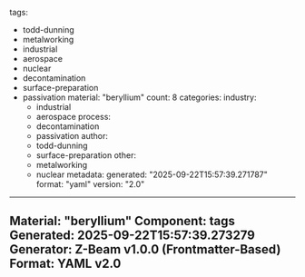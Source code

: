 tags:
  - todd-dunning
  - metalworking
  - industrial
  - aerospace
  - nuclear
  - decontamination
  - surface-preparation
  - passivation
material: "beryllium"
count: 8
categories:
  industry:
    - industrial
    - aerospace
  process:
    - decontamination
    - passivation
  author:
    - todd-dunning
    - surface-preparation
  other:
    - metalworking
    - nuclear
metadata:
  generated: "2025-09-22T15:57:39.271787"
  format: "yaml"
  version: "2.0"

---
Material: "beryllium"
Component: tags
Generated: 2025-09-22T15:57:39.273279
Generator: Z-Beam v1.0.0 (Frontmatter-Based)
Format: YAML v2.0
---